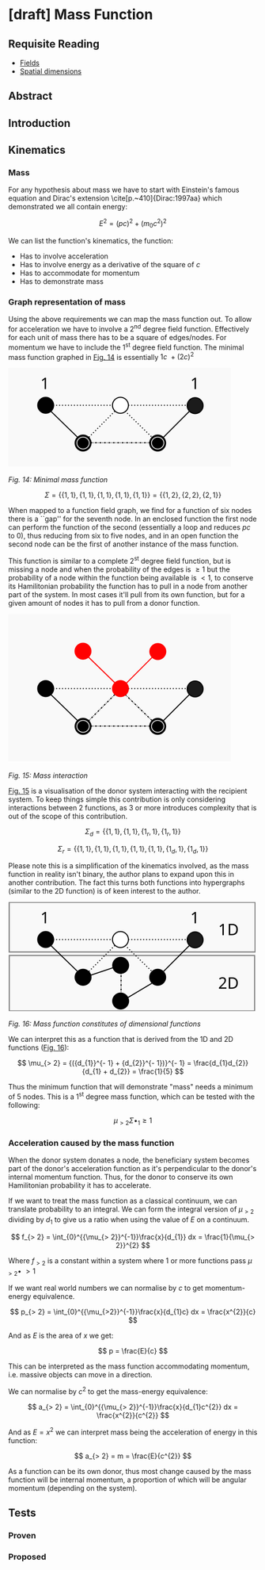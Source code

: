 
<script type="text/javascript" id="MathJax-script" async
  src="https://cdn.jsdelivr.net/npm/mathjax@3/es5/tex-mml-chtml.js">
</script>

# [draft] Mass Function

## Requisite Reading

- [Fields](./fields.md)
- [Spatial dimensions](./spatial-dimensions.md)

## Abstract


## Introduction


## Kinematics

### Mass

For any hypothesis about mass we have to start with
Einstein's famous equation and Dirac's extension \cite[p.~410]{Dirac:1997aa}
which demonstrated we all contain energy:

$$
  E^{2} = {(pc)}^{2} + {(m_{0}c^{2})}^{2}
$$

We can list the function's kinematics, the function:


- Has to involve acceleration
- Has to involve energy as a derivative of the square of $c$
- Has to accommodate for momentum
- Has to demonstrate mass


### Graph representation of mass

Using the above requirements we can map the mass function out. To allow
for acceleration we have to involve a 2<sup>nd</sup> degree field
function. Effectively for each unit of mass there has to be a square of
edges/nodes. For momentum we have to include the 1<sup>st</sup>
degree field function. The minimal mass function graphed in 
[Fig. 14](#mass) is essentially $1c\  + ({2c})^{2}$

<a name="mass">![Minimal mass function](./figures/fig14.svg)</a>

*Fig. 14: Minimal mass function*

$$
  \Sigma = \{\{ 1,1\},\{ 1,1\},\{ 1,1\},\{ 1,1\},\{ 1,1\}\} = \{\{ 1,2\},\{ 2,2\},\{ 2,1\}\}
$$

When mapped to a function field graph, we find for a function of six
nodes there is a ``gap'' for the seventh node. In an enclosed function
the first node can perform the function of the second (essentially a
loop and reduces $pc$ to 0), thus reducing from six to five nodes, and
in an open function the second node can be the first of another instance
of the mass function.

This function is similar to a complete 2<sup>st</sup> degree
field function, but is missing a node and when the probability of the
edges is $\geq 1$ but the probability of a node within the function
being available is $< 1$, to conserve its Hamilitonian probability the
function has to pull in a node from another part of the system. In most
cases it'll pull from its own function, but for a given amount of nodes
it has to pull from a donor function.

<a name="mass2">![Mass interaction](./figures/fig15.svg)</a>

*Fig. 15: Mass interaction*

[Fig. 15](#mass2) is a visualisation of the donor system interacting with the
recipient system. To keep things simple this contribution is only considering
interactions between 2 functions, as 3 or more introduces complexity
that is out of the scope of this contribution.

$$
  \Sigma_{d} = \{\{ 1,1\},\{ 1,1\},\{ 1_{r},1\},\{ 1_{r},1\}\}
$$

$$
  \Sigma_{r} = \{\{ 1,1\},\{ 1,1\},\{ 1,1\},\{ 1,1\},\{ 1,1\},\{ 1_{d},1\},\{ 1_{d},1\}\}
$$

Please note this is a simplification of the kinematics involved, as the
mass function in reality isn't binary, the author plans to expand upon
this in another contribution. The fact this turns both functions into
hypergraphs (similar to the 2D function) is of keen interest to the
author.

<a name="mass3">![Mass function constitutes of dimensional functions](./figures/fig16.svg)</a>

*Fig. 16: Mass function constitutes of dimensional functions*

We can interpret this as a function that is derived from the 1D and 2D
functions ([Fig. 16](#mass3)):

$$
  \mu_{> 2} = {({d_{1}}^{- 1} + {d_{2}}^{- 1})}^{- 1} = \frac{d_{1}d_{2}}{d_{1} + d_{2}} =  \frac{1}{5}
$$

Thus the minimum function that will demonstrate "mass" needs a minimum of 5 nodes.
This is a 1<sup>st</sup> degree mass function, which can be
tested with the following:

$$
  \mu_{> 2}\Sigma \bullet_{1} \geq 1
$$

### Acceleration caused by the mass function

When the donor system donates a node, the beneficiary system becomes
part of the donor's acceleration function as it's perpendicular to the
donor's internal momentum function. Thus, for the donor to conserve its
own Hamilitonian probability it has to accelerate.

If we want to treat the mass function as a classical continuum, we can
translate probability to an integral. We can form the integral version
of $\mu_{> 2}$ dividing by $d_{1}$ to give us a ratio when using the 
value of $E$ on a continuum.

$$
  f_{> 2} = \int_{0}^{{\mu_{> 2}}^{-1}}\frac{x}{d_{1}} dx = \frac{1}{\mu_{> 2}}^{2}
$$

Where $f_{> 2}$ is a constant within a system where 1 or more
functions pass $\mu_{> 2}\bullet\ > 1$

If we want real world numbers we can normalise by $c$ to get
momentum-energy equivalence.

$$
  p_{> 2} = \int_{0}^{{\mu_{>2}}^{-1}}\frac{x}{d_{1}c} dx = \frac{x^{2}}{c}
$$

And as $E$ is the area of $x$ we get:

$$
  p = \frac{E}{c}
$$

This can be interpreted as the mass function accommodating momentum,
i.e. massive objects can move in a direction.

We can normalise by $c^{2}$ to get the mass-energy equivalence:

$$
  a_{> 2} = \int_{0}^{{\mu_{> 2}}^{-1}}\frac{x}{d_{1}c^{2}} dx = \frac{x^{2}}{c^{2}}
$$

And as $E = x^{2}$ we can interpret mass being the acceleration of
energy in this function:

$$
  a_{> 2} = m = \frac{E}{c^{2}}
$$

As a function can be its own donor, thus most change caused by the mass
function will be internal momentum, a proportion of which will be
angular momentum (depending on the system).



## Tests


### Proven


### Proposed